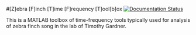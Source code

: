 #[Z]ebra [F]inch [T]ime [F]requency [T]ool[b]ox [![Documentation Status](https://readthedocs.org/projects/zftftb/badge/?version=latest)](http://zftftb.readthedocs.org/en/latest/?badge=latest)

This is a MATLAB toolbox of time-frequency tools typically used for analysis of zebra finch song in the lab of Timothy Gardner.